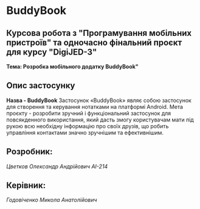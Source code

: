 # BuddyBook
## Курсова робота з "Програмування мобільних пристроїв" та одночасно фінальний проєкт для курсу "DigiJED-3"
**Тема: Розробка мобільного додатку BuddyBook"**

## Опис застосунку
**Назва - BuddyBook**
Застосунок «BuddyBook» являє собою застосунок для створення та керування нотатками на платформі Android. 
Мета проєкту - розробити зручний і функціональний застосунок для повсякденного використання, який дасть змогу користувачам мати під рукою всю необхідну
інформацію про своїх друзів, що робить управління контактами значно зручнішим та ефективнішим.


## Розробник:

*Цветков Олександр Андрійович АІ-214*

## Керівник:

*Годовіченко Микола Анатолійович*
